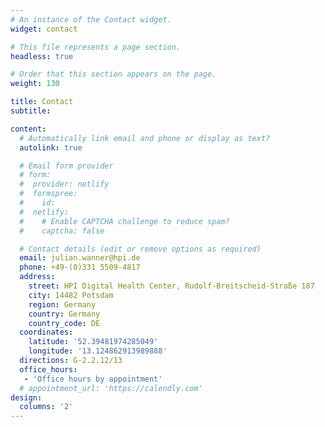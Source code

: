 ```yaml
---
# An instance of the Contact widget.
widget: contact

# This file represents a page section.
headless: true

# Order that this section appears on the page.
weight: 130

title: Contact
subtitle:

content:
  # Automatically link email and phone or display as text?
  autolink: true

  # Email form provider
  # form:
  #  provider: netlify
  #  formspree:
  #    id:
  #  netlify:
  #    # Enable CAPTCHA challenge to reduce spam?
  #    captcha: false

  # Contact details (edit or remove options as required)
  email: julian.wanner@hpi.de
  phone: +49-(0)331 5509-4817
  address:
    street: HPI Digital Health Center, Rudolf-Breitscheid-Straße 187
    city: 14482 Potsdam
    region: Germany
    country: Germany
    country_code: DE
  coordinates:
    latitude: '52.39481974285049'
    longitude: '13.124862913989888'
  directions: G-2.2.12/13
  office_hours:
   - 'Office hours by appointment'
  # appointment_url: 'https://calendly.com'
design:
  columns: '2'
---
```


